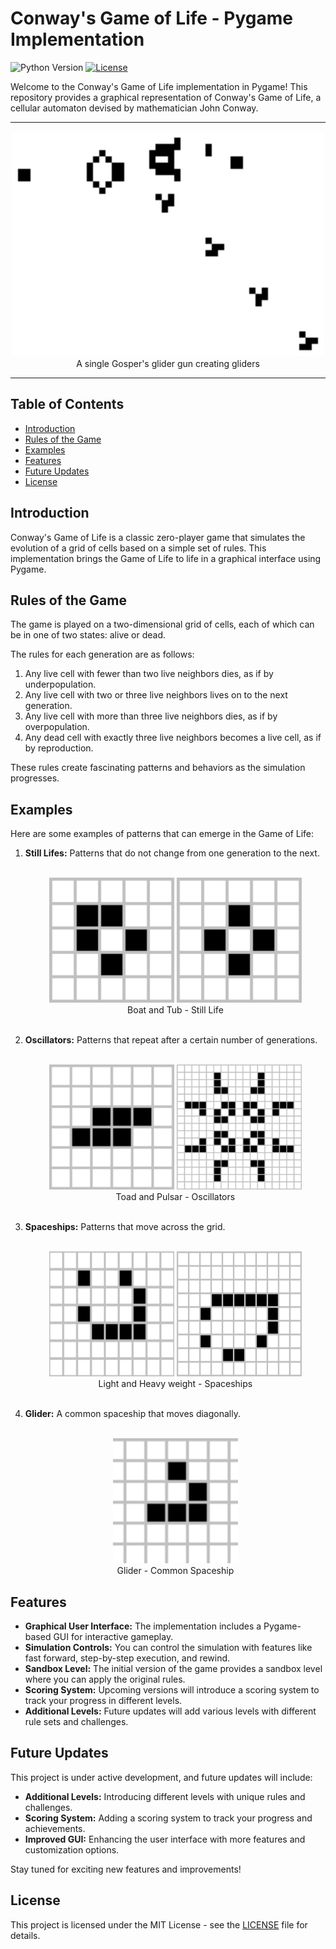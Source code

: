 # Conway's Game of Life - Pygame Implementation

![Python Version](https://img.shields.io/badge/Python-3.9+-blue)
[![License](https://img.shields.io/badge/License-MIT-green.svg)](LICENSE)

Welcome to the Conway's Game of Life implementation in Pygame! This repository provides a graphical representation of Conway's Game of Life, a cellular automaton devised by mathematician John Conway.

---

<div align="center">
    <img src="examples/Gospers_glider_gun.gif" width="500" alt="Gospel's Glider Gun">
</div>
<figcaption align="center">A single Gosper's glider gun creating gliders</figcaption>

---

## Table of Contents

- [Introduction](#introduction)
- [Rules of the Game](#rules-of-the-game)
- [Examples](#examples)
- [Features](#features)
- [Future Updates](#future-updates)
- [License](#license)

## Introduction

Conway's Game of Life is a classic zero-player game that simulates the evolution of a grid of cells based on a simple set of rules. This implementation brings the Game of Life to life in a graphical interface using Pygame.

## Rules of the Game

The game is played on a two-dimensional grid of cells, each of which can be in one of two states: alive or dead.

The rules for each generation are as follows:
1. Any live cell with fewer than two live neighbors dies, as if by underpopulation.
2. Any live cell with two or three live neighbors lives on to the next generation.
3. Any live cell with more than three live neighbors dies, as if by overpopulation.
4. Any dead cell with exactly three live neighbors becomes a live cell, as if by reproduction.

These rules create fascinating patterns and behaviors as the simulation progresses.

## Examples

Here are some examples of patterns that can emerge in the Game of Life:


1. **Still Lifes:** Patterns that do not change from one generation to the next.
   <div align="center">
    <br>
    <img src="examples/boat.png" width="200" alt="Boat">
    <img src="examples/tub.png" width="200" alt="Tub">
   </div>
   <figcaption align="center">Boat and Tub - Still Life</figcaption>
   <br>

2. **Oscillators:** Patterns that repeat after a certain number of generations.
   <div align="center">
    <br>
    <img src="examples/Game_of_life_toad.gif" width="200" alt="Toad">
    <img src="examples/Game_of_life_pulsar.gif" width="200" alt="Pulsar">
   </div>
   <figcaption align="center">Toad and Pulsar - Oscillators</figcaption>
   <br>

3. **Spaceships:** Patterns that move across the grid.
   <div align="center">
    <br>
    <img src="examples/Game_of_life_animated_LWSS.gif" width="200" height="200" alt="Light-weight spaceship(LWSS)">
    <img src="examples/Animated_Hwss.gif" width="200" height="200" alt="Heavy-weight spaceship(HWSS)">
   </div>
   <figcaption align="center">Light and Heavy weight - Spaceships</figcaption>
   <br>

4. **Glider:** A common spaceship that moves diagonally.
   <div align="center">
    <br>
    <img src="examples/Game_of_life_animated_glider.gif" width="200" alt="Glider">
   </div>
   <figcaption align="center">Glider - Common Spaceship</figcaption>

## Features

- **Graphical User Interface:** The implementation includes a Pygame-based GUI for interactive gameplay.
- **Simulation Controls:** You can control the simulation with features like fast forward, step-by-step execution, and rewind.
- **Sandbox Level:** The initial version of the game provides a sandbox level where you can apply the original rules.
- **Scoring System:** Upcoming versions will introduce a scoring system to track your progress in different levels.
- **Additional Levels:** Future updates will add various levels with different rule sets and challenges.

## Future Updates

This project is under active development, and future updates will include:

- **Additional Levels:** Introducing different levels with unique rules and challenges.
- **Scoring System:** Adding a scoring system to track your progress and achievements.
- **Improved GUI:** Enhancing the user interface with more features and customization options.

Stay tuned for exciting new features and improvements!

## License

This project is licensed under the MIT License - see the [LICENSE](LICENSE) file for details.
